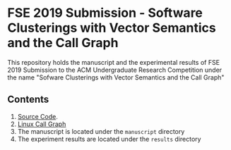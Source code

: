 # FSE 2019 Submission - Software Clusterings with Vector Semantics and the Call Graph

This repository holds the manuscript and the experimental results of FSE 2019 Submission to the ACM Undergraduate Research Competition
under the name "Sofware Clusterings with Vector Semantics and the Call Graph"

## Contents 

1. [Source Code](https://github.com/papachristoumarios/sade).
2. [Linux Call Graph](http://doi.org/10.5281/zenodo.2652487)
3. The manuscript is located under the `manuscript` directory
4. The experiment results are located under the `results` directory
